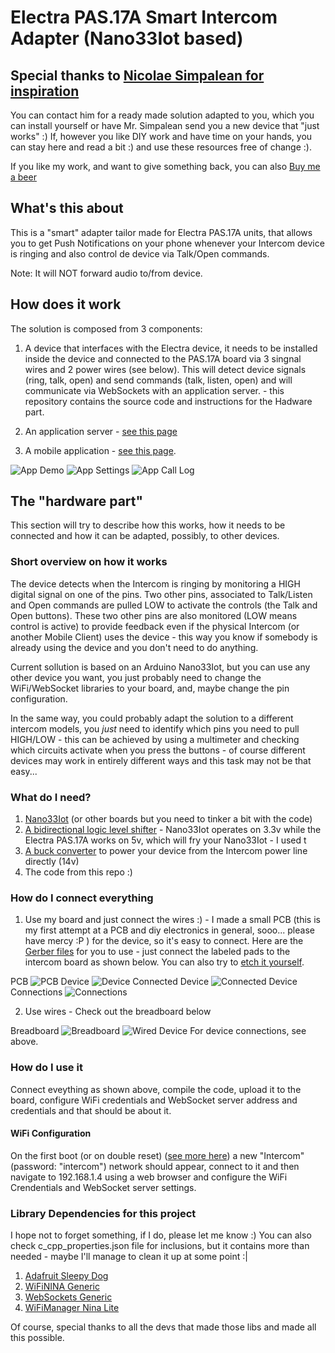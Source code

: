 # Electra PAS.17A Smart Intercom Adapter (Nano33Iot based)

## Special thanks to [Nicolae Simpalean for inspiration](https://simpalean.site/interfon/)
You can contact him for a ready made solution adapted to you, which you can install yourself or have Mr. Simpalean send you a new device that "just works" :)
If, however you like DIY work and have time on your hands, you can stay here and read a bit :) and use these resources free of change :).

If you like my work, and want to give something back, you can also [Buy me a beer](https://www.paypal.com/donate/?hosted_button_id=LH4JS85SDZPKN)

## What's this about
This is a "smart" adapter tailor made for Electra PAS.17A units, that allows you to get Push Notifications on your phone whenever your Intercom device is ringing and also control de device via Talk/Open commands.

Note: It will NOT forward audio to/from device.

## How does it work

The solution is composed from 3 components:

1. A device that interfaces with the Electra device, it needs to be installed inside the device and connected to the PAS.17A board via 3 singnal wires and 2 power wires (see below). This will detect device signals (ring, talk, open) and send commands (talk, listen, open) and will communicate via WebSockets with an application server. - this repository contains the source code and instructions for the Hadware part.

2. An application server - [see this page](https://github.com/adrian-dobre/Intercom-Server)

3. A mobile application - [see this page](https://github.com/adrian-dobre/Intercom-MobileApp).

![App Demo](./board/images/app_demo.gif?raw=true)
![App Settings](./board/images/app_settings.png?raw=true)
![App Call Log](./board/images/app_call_log.png?raw=true)

## The "hardware part"
This section will try to describe how this works, how it needs to be connected and how it can be adapted, possibly, to other devices.


### Short overview on how it works
The device detects when the Intercom is ringing by monitoring a HIGH digital signal on one of the pins. Two other pins, associated to Talk/Listen and Open commands are pulled LOW to activate the controls (the Talk and Open buttons). These two other pins are also monitored (LOW means control is active) to provide feedback even if the physical Intercom (or another Mobile Client) uses the device - this way you know if somebody is already using the device and you don't need to do anything.

Current sollution is based on an Arduino Nano33Iot, but you can use any other device you want, you just probably need to change the WiFi/WebSocket libraries to your board, and, maybe change the pin configuration.

In the same way, you could probably adapt the solution to a different intercom models, you _just_ need to identify which pins you need to pull HIGH/LOW - this can be achieved by using a multimeter and checking which circuits activate when you press the buttons - of course different devices may work in entirely different ways and this task may not be that easy... 

### What do I need?

1. [Nano33Iot](https://store.arduino.cc/products/arduino-nano-33-iot) (or other boards but you need to tinker a bit with the code)
2. [A bidirectional logic level shifter](https://www.sigmanortec.ro/Modul-Translator-nivel-logic-I2C-IIC-bidirectional-4-canale-3-3V-p126421751) - Nano33Iot operates on 3.3v while the Electra PAS.17A works on 5v, which will fry your Nano33Iot - I used t
3. [A buck converter](https://cleste.ro/modul-coborare-tensiune-dc-dc-mini-mp1584en.html) to power your device from the Intercom power line directly (14v)
4. The code from this repo :)

### How do I connect everything

1. Use my board and just connect the wires :) - I made a small PCB (this is my first attempt at a PCB and diy electronics in general, sooo... please have mercy :P ) for the device, so it's easy to connect. Here are the [Gerber files](./board/pcb) for you to use - just connect the labeled pads to the intercom board as shown below. You can also try to [etch it yourself](./board/pcb/etch).

PCB
![PCB](./board/images/pcb.jpg?raw=true)
Device
![Device](./board/images/device.jpg?raw=true)
Connected Device
![Connected Device](./board/images/connected_device.jpg?raw=true)
Connections
![Connections](./board/images/connections.png?raw=true)

2. Use wires - Check out the breadboard below

Breadboard
![Breadboard](./board/images/breadboard.png?raw=true)
![Wired Device](./board/images/wired_connections.jpg?raw=true)
For device connections, see above.

### How do I use it
Connect eveything as shown above, compile the code, upload it to the board, configure WiFi credentials and WebSocket server address and credentials and that should be about it.

#### WiFi Configuration
On the first boot (or on double reset) ([see more here](https://github.com/khoih-prog/WiFiManager_NINA_Lite)) a new "Intercom" (password: "intercom") network should appear, connect to it and then navigate to 192.168.1.4 using a web browser and configure the WiFi Crendentials and WebSocket server settings.


### Library Dependencies for this project
I hope not to forget something, if I do, please let me know :) You can also check c_cpp_properties.json file for inclusions, but it contains more than needed - maybe I'll manage to clean it up at some point :|
1. [Adafruit Sleepy Dog](https://github.com/adafruit/Adafruit_SleepyDog)
2. [WiFiNINA Generic](https://github.com/khoih-prog/WiFiNINA_Generic)
3. [WebSockets Generic](https://github.com/khoih-prog/WebSockets_Generic)
4. [WiFiManager Nina Lite](https://github.com/khoih-prog/WiFiManager_NINA_Lite)

Of course, special thanks to all the devs that made those libs and made all this possible.
